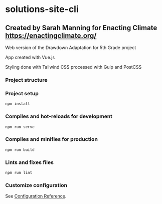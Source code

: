 # solutions-site-cli

## Created by Sarah Manning for Enacting Climate https://enactingclimate.org/

Web version of the Drawdown Adaptation for 5th Grade project

App created with Vue.js

Styling done with Tailwind CSS processed with Gulp and PostCSS

### Project structure
### Project setup
```
npm install
```

### Compiles and hot-reloads for development
```
npm run serve
```

### Compiles and minifies for production
```
npm run build
```

### Lints and fixes files
```
npm run lint
```

### Customize configuration
See [Configuration Reference](https://cli.vuejs.org/config/).
